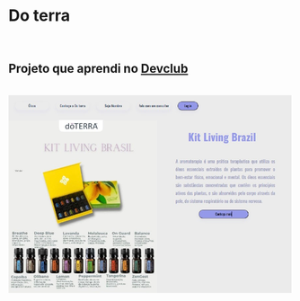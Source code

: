 <h1>Do terra</h1>
<br>
<h2>Projeto que aprendi no <a href="https://rodolfomori.com.br/devclub">Devclub</a></h2>
<br>
<img src="https://github.com/Giordanoadv/Projetos-Basicos/blob/main/Do%20terra%20project/site%20amostra.jpg?raw=true"/>
